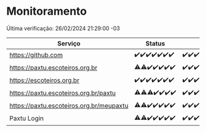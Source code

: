# Monitoramento

Última verificação: 26/02/2024 21:29:00 -03

|Serviço|Status|Últimas 24h|
|---|---|---|
|https://github.com|<span title="2024-02-19: OK=24">✔️</span><span title="2024-02-20: OK=24">✔️</span><span title="2024-02-21: OK=24">✔️</span><span title="2024-02-22: OK=24">✔️</span><span title="2024-02-23: OK=24">✔️</span><span title="2024-02-24: OK=24">✔️</span><span title="2024-02-25: OK=24">✔️</span>|<span title="25/02/2024 21:31:00 -03 : 200">✔️</span><span title="25/02/2024 22:40:00 -03 : 200">✔️</span><span title="25/02/2024 23:16:00 -03 : 200">✔️</span><span title="26/02/2024 00:07:00 -03 : 200">✔️</span><span title="26/02/2024 01:07:00 -03 : 200">✔️</span><span title="26/02/2024 02:06:00 -03 : 200">✔️</span><span title="26/02/2024 03:09:00 -03 : 200">✔️</span><span title="26/02/2024 04:06:00 -03 : 200">✔️</span><span title="26/02/2024 05:08:00 -03 : 200">✔️</span><span title="26/02/2024 06:07:00 -03 : 200">✔️</span><span title="26/02/2024 07:07:00 -03 : 200">✔️</span><span title="26/02/2024 08:03:00 -03 : 200">✔️</span><span title="26/02/2024 09:10:00 -03 : 200">✔️</span><span title="26/02/2024 10:05:00 -03 : 200">✔️</span><span title="26/02/2024 11:06:00 -03 : 200">✔️</span><span title="26/02/2024 12:06:00 -03 : 200">✔️</span><span title="26/02/2024 13:08:00 -03 : 200">✔️</span><span title="26/02/2024 14:06:00 -03 : 200">✔️</span><span title="26/02/2024 15:07:00 -03 : 200">✔️</span><span title="26/02/2024 16:02:00 -03 : 200">✔️</span><span title="26/02/2024 17:06:00 -03 : 200">✔️</span><span title="26/02/2024 18:07:00 -03 : 200">✔️</span><span title="26/02/2024 19:06:00 -03 : 200">✔️</span><span title="26/02/2024 20:06:00 -03 : 200">✔️</span><span title="26/02/2024 21:29:00 -03 : 200">✔️</span>|
|https://paxtu.escoteiros.org.br|<span title="2024-02-19: OK=23, Falhas=1">⚠️</span><span title="2024-02-20: OK=23, Falhas=1">⚠️</span><span title="2024-02-21: OK=24">✔️</span><span title="2024-02-22: OK=24">✔️</span><span title="2024-02-23: OK=24">✔️</span><span title="2024-02-24: OK=24">✔️</span><span title="2024-02-25: OK=24">✔️</span>|<span title="25/02/2024 21:31:00 -03 : 200">✔️</span><span title="25/02/2024 22:40:00 -03 : 200">✔️</span><span title="25/02/2024 23:16:00 -03 : 200">✔️</span><span title="26/02/2024 00:07:00 -03 : 200">✔️</span><span title="26/02/2024 01:07:00 -03 : 200">✔️</span><span title="26/02/2024 02:06:00 -03 : 200">✔️</span><span title="26/02/2024 03:09:00 -03 : 200">✔️</span><span title="26/02/2024 04:06:00 -03 : 200">✔️</span><span title="26/02/2024 05:08:00 -03 : 200">✔️</span><span title="26/02/2024 06:07:00 -03 : 200">✔️</span><span title="26/02/2024 07:07:00 -03 : 200">✔️</span><span title="26/02/2024 08:03:00 -03 : 200">✔️</span><span title="26/02/2024 09:10:00 -03 : 200">✔️</span><span title="26/02/2024 10:05:00 -03 : 200">✔️</span><span title="26/02/2024 11:06:00 -03 : 200">✔️</span><span title="26/02/2024 12:06:00 -03 : 200">✔️</span><span title="26/02/2024 13:08:00 -03 : 200">✔️</span><span title="26/02/2024 14:06:00 -03 : 200">✔️</span><span title="26/02/2024 15:07:00 -03 : 200">✔️</span><span title="26/02/2024 16:02:00 -03 : 200">✔️</span><span title="26/02/2024 17:06:00 -03 : 200">✔️</span><span title="26/02/2024 18:07:00 -03 : 200">✔️</span><span title="26/02/2024 19:06:00 -03 : 200">✔️</span><span title="26/02/2024 20:06:00 -03 : 200">✔️</span><span title="26/02/2024 21:29:00 -03 : 200">✔️</span>|
|https://escoteiros.org.br|<span title="2024-02-19: OK=24">✔️</span><span title="2024-02-20: OK=24">✔️</span><span title="2024-02-21: OK=24">✔️</span><span title="2024-02-22: OK=24">✔️</span><span title="2024-02-23: OK=24">✔️</span><span title="2024-02-24: OK=24">✔️</span><span title="2024-02-25: OK=24">✔️</span>|<span title="25/02/2024 21:31:00 -03 : 200">✔️</span><span title="25/02/2024 22:40:00 -03 : 200">✔️</span><span title="25/02/2024 23:16:00 -03 : 200">✔️</span><span title="26/02/2024 00:07:00 -03 : 200">✔️</span><span title="26/02/2024 01:07:00 -03 : 200">✔️</span><span title="26/02/2024 02:06:00 -03 : 200">✔️</span><span title="26/02/2024 03:09:00 -03 : 200">✔️</span><span title="26/02/2024 04:06:00 -03 : 200">✔️</span><span title="26/02/2024 05:08:00 -03 : 200">✔️</span><span title="26/02/2024 06:07:00 -03 : 200">✔️</span><span title="26/02/2024 07:07:00 -03 : 200">✔️</span><span title="26/02/2024 08:03:00 -03 : 200">✔️</span><span title="26/02/2024 09:11:00 -03 : 200">✔️</span><span title="26/02/2024 10:05:00 -03 : 200">✔️</span><span title="26/02/2024 11:06:00 -03 : 200">✔️</span><span title="26/02/2024 12:06:00 -03 : 200">✔️</span><span title="26/02/2024 13:08:00 -03 : 200">✔️</span><span title="26/02/2024 14:06:00 -03 : 200">✔️</span><span title="26/02/2024 15:07:00 -03 : 200">✔️</span><span title="26/02/2024 16:02:00 -03 : 200">✔️</span><span title="26/02/2024 17:06:00 -03 : 200">✔️</span><span title="26/02/2024 18:07:00 -03 : 200">✔️</span><span title="26/02/2024 19:06:00 -03 : 200">✔️</span><span title="26/02/2024 20:06:00 -03 : 200">✔️</span><span title="26/02/2024 21:29:00 -03 : 200">✔️</span>|
|https://paxtu.escoteiros.org.br/paxtu|<span title="2024-02-19: OK=23, Falhas=1">⚠️</span><span title="2024-02-20: OK=23, Falhas=1">⚠️</span><span title="2024-02-21: OK=23, Falhas=1">⚠️</span><span title="2024-02-22: OK=24">✔️</span><span title="2024-02-23: OK=24">✔️</span><span title="2024-02-24: OK=24">✔️</span><span title="2024-02-25: OK=24">✔️</span>|<span title="25/02/2024 21:31:00 -03 : 200">✔️</span><span title="25/02/2024 22:40:00 -03 : 200">✔️</span><span title="25/02/2024 23:16:00 -03 : 200">✔️</span><span title="26/02/2024 00:07:00 -03 : 200">✔️</span><span title="26/02/2024 01:07:00 -03 : 200">✔️</span><span title="26/02/2024 02:06:00 -03 : 200">✔️</span><span title="26/02/2024 03:09:00 -03 : 200">✔️</span><span title="26/02/2024 04:06:00 -03 : 200">✔️</span><span title="26/02/2024 05:08:00 -03 : 200">✔️</span><span title="26/02/2024 06:07:00 -03 : 200">✔️</span><span title="26/02/2024 07:07:00 -03 : 200">✔️</span><span title="26/02/2024 08:03:00 -03 : 200">✔️</span><span title="26/02/2024 09:11:00 -03 : 200">✔️</span><span title="26/02/2024 10:05:00 -03 : 200">✔️</span><span title="26/02/2024 11:06:00 -03 : 200">✔️</span><span title="26/02/2024 12:06:00 -03 : 200">✔️</span><span title="26/02/2024 13:08:00 -03 : 200">✔️</span><span title="26/02/2024 14:06:00 -03 : 200">✔️</span><span title="26/02/2024 15:07:00 -03 : 200">✔️</span><span title="26/02/2024 16:02:00 -03 : 200">✔️</span><span title="26/02/2024 17:06:00 -03 : 200">✔️</span><span title="26/02/2024 18:07:00 -03 : 200">✔️</span><span title="26/02/2024 19:06:00 -03 : 200">✔️</span><span title="26/02/2024 20:06:00 -03 : 200">✔️</span><span title="26/02/2024 21:29:00 -03 : 200">✔️</span>|
|https://paxtu.escoteiros.org.br/meupaxtu|<span title="2024-02-19: OK=23, Falhas=1">⚠️</span><span title="2024-02-20: OK=23, Falhas=1">⚠️</span><span title="2024-02-21: OK=24">✔️</span><span title="2024-02-22: OK=24">✔️</span><span title="2024-02-23: OK=24">✔️</span><span title="2024-02-24: OK=24">✔️</span><span title="2024-02-25: OK=24">✔️</span>|<span title="25/02/2024 21:31:00 -03 : 200">✔️</span><span title="25/02/2024 22:40:00 -03 : 200">✔️</span><span title="25/02/2024 23:16:00 -03 : 200">✔️</span><span title="26/02/2024 00:07:00 -03 : 200">✔️</span><span title="26/02/2024 01:07:00 -03 : 200">✔️</span><span title="26/02/2024 02:06:00 -03 : 200">✔️</span><span title="26/02/2024 03:09:00 -03 : 200">✔️</span><span title="26/02/2024 04:06:00 -03 : 200">✔️</span><span title="26/02/2024 05:08:00 -03 : 200">✔️</span><span title="26/02/2024 06:07:00 -03 : 200">✔️</span><span title="26/02/2024 07:07:00 -03 : 200">✔️</span><span title="26/02/2024 08:03:00 -03 : 200">✔️</span><span title="26/02/2024 09:11:00 -03 : 200">✔️</span><span title="26/02/2024 10:05:00 -03 : 200">✔️</span><span title="26/02/2024 11:06:00 -03 : 200">✔️</span><span title="26/02/2024 12:06:00 -03 : 200">✔️</span><span title="26/02/2024 13:08:00 -03 : 200">✔️</span><span title="26/02/2024 14:06:00 -03 : 200">✔️</span><span title="26/02/2024 15:07:00 -03 : 200">✔️</span><span title="26/02/2024 16:02:00 -03 : 200">✔️</span><span title="26/02/2024 17:06:00 -03 : 200">✔️</span><span title="26/02/2024 18:07:00 -03 : 200">✔️</span><span title="26/02/2024 19:06:00 -03 : 200">✔️</span><span title="26/02/2024 20:06:00 -03 : 200">✔️</span><span title="26/02/2024 21:29:00 -03 : 200">✔️</span>|
|Paxtu Login|<span title="2024-02-19: OK=23, Falhas=1">⚠️</span><span title="2024-02-20: OK=23, Falhas=1">⚠️</span><span title="2024-02-21: OK=24">✔️</span><span title="2024-02-22: OK=24">✔️</span><span title="2024-02-23: OK=24">✔️</span><span title="2024-02-24: OK=24">✔️</span><span title="2024-02-25: OK=24">✔️</span>|<span title="25/02/2024 21:31:00 -03 : 200">✔️</span><span title="25/02/2024 22:40:00 -03 : 200">✔️</span><span title="25/02/2024 23:16:00 -03 : 200">✔️</span><span title="26/02/2024 00:07:00 -03 : 200">✔️</span><span title="26/02/2024 01:07:00 -03 : 200">✔️</span><span title="26/02/2024 02:06:00 -03 : 200">✔️</span><span title="26/02/2024 03:09:00 -03 : 200">✔️</span><span title="26/02/2024 04:06:00 -03 : 200">✔️</span><span title="26/02/2024 05:08:00 -03 : 200">✔️</span><span title="26/02/2024 06:07:00 -03 : 200">✔️</span><span title="26/02/2024 07:07:00 -03 : 200">✔️</span><span title="26/02/2024 08:03:00 -03 : 200">✔️</span><span title="26/02/2024 09:11:00 -03 : 200">✔️</span><span title="26/02/2024 10:05:00 -03 : 200">✔️</span><span title="26/02/2024 11:06:00 -03 : 200">✔️</span><span title="26/02/2024 12:06:00 -03 : 200">✔️</span><span title="26/02/2024 13:08:00 -03 : 200">✔️</span><span title="26/02/2024 14:06:00 -03 : 200">✔️</span><span title="26/02/2024 15:07:00 -03 : 200">✔️</span><span title="26/02/2024 16:02:00 -03 : 200">✔️</span><span title="26/02/2024 17:06:00 -03 : 200">✔️</span><span title="26/02/2024 18:07:00 -03 : 200">✔️</span><span title="26/02/2024 19:06:00 -03 : 200">✔️</span><span title="26/02/2024 20:06:00 -03 : 200">✔️</span><span title="26/02/2024 21:29:00 -03 : 200">✔️</span>|
